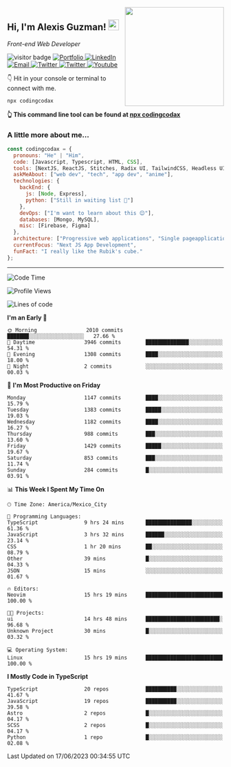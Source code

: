 <img align='right' src="https://media.giphy.com/media/M9gbBd9nbDrOTu1Mqx/giphy.gif" width="230">
<h2>Hi, I'm Alexis Guzman! <img src="https://media.giphy.com/media/hvRJCLFzcasrR4ia7z/giphy.gif" width="25px"></h2>
<p><em>Front-end Web Developer</em></p>

<p>
  <img src="https://visitor-badge.glitch.me/badge?page_id=a12989x.a12989x&left_color=black&right_color=gray" alt="visitor badge"/>
  <a href='https://www.codingcodax.dev/' target='_blank'>
    <img alt='Portfolio' src='https://img.shields.io/badge/Portfolio-black?logo=vercel&style=flat-square'>
  </a>
  <a href='https://linkedin.com/in/codingcodax/' target='_blank'>
    <img alt='LinkedIn' src='https://img.shields.io/badge/LinkedIn-black?logo=LinkedIn&style=flat-square'>
  </a>
  <a href='mailto:codingcodax@gmail.com' target='_blank'>
    <img alt='Email' src='https://img.shields.io/badge/Email-black?logo=Gmail&style=flat-square'>
  </a>
  <a href='https://twitter.com/codingcodax' target='_blank'>
    <img alt='Twitter' src='https://img.shields.io/badge/Twitter-black?logo=Twitter&style=flat-square'>
  </a>
  <a href='https://www.instagram.com/codingcodax/' target='_blank'>
    <img alt='Twitter' src='https://img.shields.io/badge/Instagram-black?logo=Instagram&style=flat-square'>
  </a>
  <a href='https://www.youtube.com/@codingcodax' target='_blank'>
    <img alt='Youtube' src='https://img.shields.io/badge/YouTube-black?logo=Youtube&style=flat-square'>
  </a>
</p>

👇 Hit in your console or terminal to connect with me.

```bash
npx codingcodax 
```
**👆 This command line tool can be found at [npx codingcodax](https://github.com/codingcodax/npx-codingcodax)**

<h3>A little more about me...</h3>

```javascript
const codingcodax = {
  pronouns: "He" | "Him",
  code: [Javascript, Typescript, HTML, CSS],
  tools: [NextJS, ReactJS, Stitches, Radix UI, TailwindCSS, Headless UI, Prisma],
  askMeAbout: ["web dev", "tech", "app dev", "anime"],
  technologies: {
    backEnd: {
      js: [Node, Express],
      python: ["Still in waiting list 🥲"]
    },
    devOps: ["I'm want to learn about this 😊"],
    databases: [Mongo, MySQL],
    misc: [Firebase, Figma]
  },
  architecture: ["Progressive web applications", "Single pageapplications"],
  currentFocus: "Next JS App Development",
  funFact: "I really like the Rubik's cube."
};
```

---

<!--START_SECTION:waka-->
![Code Time](http://img.shields.io/badge/Code%20Time-1%2C360%20hrs%2049%20mins-blue)

![Profile Views](http://img.shields.io/badge/Profile%20Views-1-blue)

![Lines of code](https://img.shields.io/badge/From%20Hello%20World%20I%27ve%20Written-6.5%20million%20lines%20of%20code-blue)

**I'm an Early 🐤** 

```text
🌞 Morning                2010 commits        ███████░░░░░░░░░░░░░░░░░░   27.66 % 
🌆 Daytime                3946 commits        ██████████████░░░░░░░░░░░   54.31 % 
🌃 Evening                1308 commits        ████░░░░░░░░░░░░░░░░░░░░░   18.00 % 
🌙 Night                  2 commits           ░░░░░░░░░░░░░░░░░░░░░░░░░   00.03 % 
```
📅 **I'm Most Productive on Friday** 

```text
Monday                   1147 commits        ████░░░░░░░░░░░░░░░░░░░░░   15.79 % 
Tuesday                  1383 commits        █████░░░░░░░░░░░░░░░░░░░░   19.03 % 
Wednesday                1182 commits        ████░░░░░░░░░░░░░░░░░░░░░   16.27 % 
Thursday                 988 commits         ███░░░░░░░░░░░░░░░░░░░░░░   13.60 % 
Friday                   1429 commits        █████░░░░░░░░░░░░░░░░░░░░   19.67 % 
Saturday                 853 commits         ███░░░░░░░░░░░░░░░░░░░░░░   11.74 % 
Sunday                   284 commits         █░░░░░░░░░░░░░░░░░░░░░░░░   03.91 % 
```


📊 **This Week I Spent My Time On** 

```text
🕑︎ Time Zone: America/Mexico_City

💬 Programming Languages: 
TypeScript               9 hrs 24 mins       ███████████████░░░░░░░░░░   61.36 % 
JavaScript               3 hrs 32 mins       ██████░░░░░░░░░░░░░░░░░░░   23.14 % 
CSS                      1 hr 20 mins        ██░░░░░░░░░░░░░░░░░░░░░░░   08.79 % 
Other                    39 mins             █░░░░░░░░░░░░░░░░░░░░░░░░   04.33 % 
JSON                     15 mins             ░░░░░░░░░░░░░░░░░░░░░░░░░   01.67 % 

🔥 Editors: 
Neovim                   15 hrs 19 mins      █████████████████████████   100.00 % 

🐱‍💻 Projects: 
ui                       14 hrs 48 mins      ████████████████████████░   96.68 % 
Unknown Project          30 mins             █░░░░░░░░░░░░░░░░░░░░░░░░   03.32 % 

💻 Operating System: 
Linux                    15 hrs 19 mins      █████████████████████████   100.00 % 
```

**I Mostly Code in TypeScript** 

```text
TypeScript               20 repos            ██████████░░░░░░░░░░░░░░░   41.67 % 
JavaScript               19 repos            ██████████░░░░░░░░░░░░░░░   39.58 % 
Astro                    2 repos             █░░░░░░░░░░░░░░░░░░░░░░░░   04.17 % 
SCSS                     2 repos             █░░░░░░░░░░░░░░░░░░░░░░░░   04.17 % 
Python                   1 repo              █░░░░░░░░░░░░░░░░░░░░░░░░   02.08 % 
```




 Last Updated on 17/06/2023 00:34:55 UTC
<!--END_SECTION:waka-->
